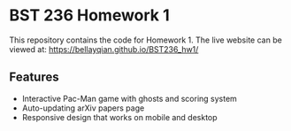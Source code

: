 # BST 236 Homework 1

This repository contains the code for Homework 1. The live website can be viewed at: https://bellayqian.github.io/BST236_hw1/

## Features
- Interactive Pac-Man game with ghosts and scoring system
- Auto-updating arXiv papers page
- Responsive design that works on mobile and desktop